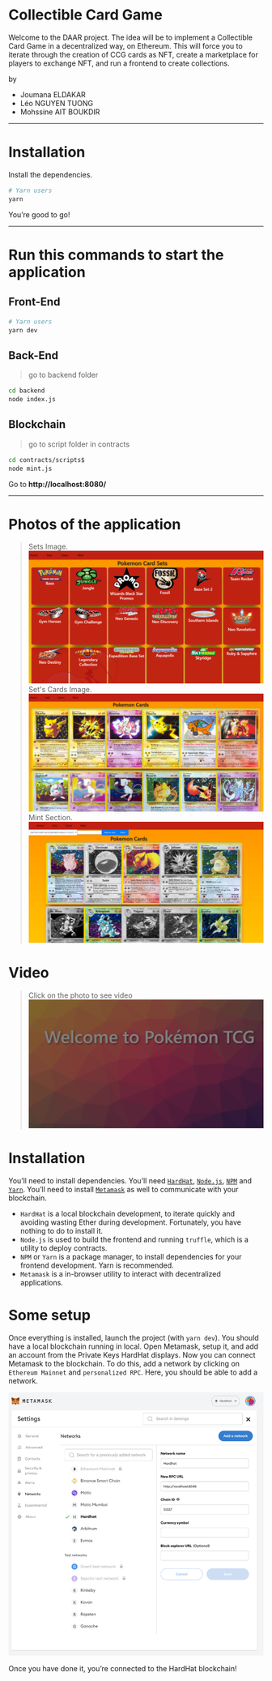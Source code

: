 # Collectible Card Game

Welcome to the DAAR project. The idea will be to implement a Collectible Card Game
in a decentralized way, on Ethereum. This will force you to iterate through the creation
of CCG cards as NFT, create a marketplace for players to exchange NFT, and run a frontend to create collections.

by 

- Joumana ELDAKAR
- Léo NGUYEN TUONG
- Mohssine AIT BOUKDIR

---

# Installation

Install the dependencies.

```bash
# Yarn users
yarn
```
You’re good to go!

---
# Run this commands to start the application 
## Front-End
```bash
# Yarn users
yarn dev
```

## Back-End
> go to backend folder 
```bash
cd backend
node index.js
```

## Blockchain
> go to script folder in contracts
```bash
cd contracts/scripts$ 
node mint.js
```

Go to **http://localhost:8080/**


---

# Photos of the application

> Sets Image.
![Set Images](frontend/src/photos/sets.png)
>  Set's Cards Image.
![Set Cards Images](frontend/src/photos/setsCards.png)
> Mint Section.
![Mint Cards Images](frontend/src/photos/mintCards.png)

# Video

> Click on the photo to see video
[![Watch the video](frontend/src/photos/video.png)](https://drive.google.com/file/d/1eyYw4C16upWtF9KTXdKtYdfJhnVykZk8/view?pli=1)


# Installation


You’ll need to install dependencies. You’ll need [`HardHat`](https://hardhat.org/), [`Node.js`](https://nodejs.org/en/), [`NPM`](https://www.npmjs.com/) and [`Yarn`](https://yarnpkg.com/). You’ll need to install [`Metamask`](https://metamask.io/) as well to communicate with your blockchain.

- `HardHat` is a local blockchain development, to iterate quickly and avoiding wasting Ether during development. Fortunately, you have nothing to do to install it.
- `Node.js` is used to build the frontend and running `truffle`, which is a utility to deploy contracts.
- `NPM` or `Yarn` is a package manager, to install dependencies for your frontend development. Yarn is recommended.
- `Metamask` is a in-browser utility to interact with decentralized applications.

# Some setup

Once everything is installed, launch the project (with `yarn dev`). You should have a local blockchain running in local. Open Metamask, setup it, and add an account from the Private Keys HardHat displays.
Now you can connect Metamask to the blockchain. To do this, add a network by clicking on `Ethereum Mainnet` and `personalized RPC`. Here, you should be able to add a network.

![Ganache Config](public/ganache-config.png)

Once you have done it, you’re connected to the HardHat blockchain!
